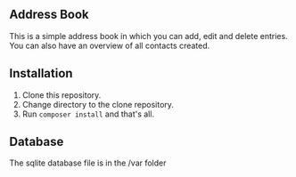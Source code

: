 ## Address Book

This is a simple address book in which you can add, edit and delete entries. You can also have an overview of all contacts created.

## Installation
1. Clone this repository.
2. Change directory to the clone repository.
3. Run ```composer install``` and that's all.

## Database
The sqlite database file is in the /var folder

